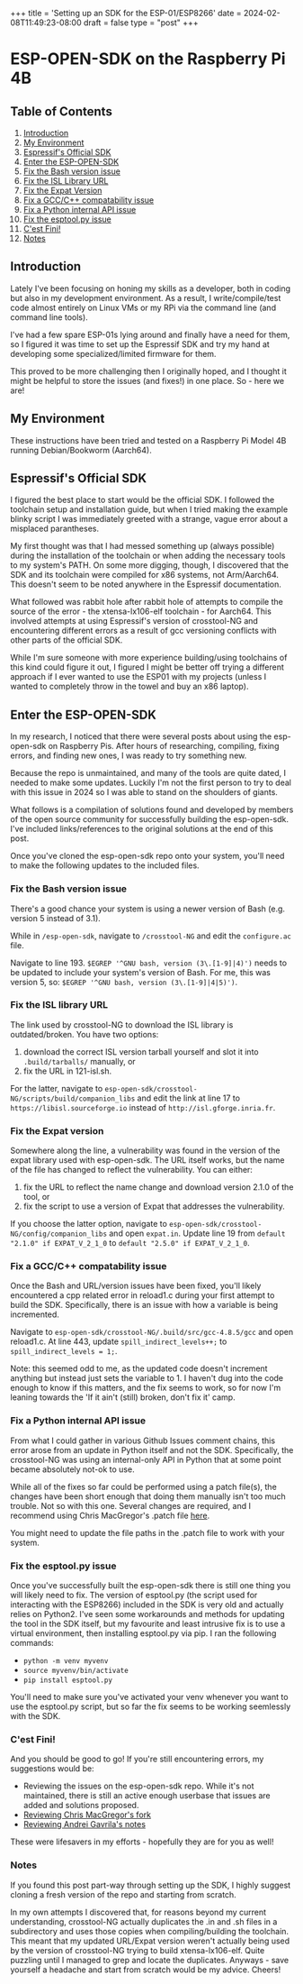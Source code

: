 +++
title = 'Setting up an SDK for the ESP-01/ESP8266'
date = 2024-02-08T11:49:23-08:00
draft = false 
type = "post"
+++

# ESP-OPEN-SDK on the Raspberry Pi 4B
## Table of Contents
1. [Introduction](#introduction)
2. [My Environment](#my-environment)
3. [Espressif's Official SDK](#espressifs-official-sdk)
4. [Enter the ESP-OPEN-SDK](#enter-the-esp-open-sdk)
5. [Fix the Bash version issue](#fix-the-bash-version-issue)
6. [Fix the ISL Library URL](#fix-the-isl-library-url)
7. [Fix the Expat Version](#fix-the-expat-version)
8. [Fix a GCC/C++ compatability issue](#fix-a-gcccpp-compatability-issue)
9. [Fix a Python internal API issue](#fix-a-python-internal-api-issue)
10. [Fix the esptool.py issue](#fix-the-esptool-issue)
11. [C'est Fini!](#cest-fini)
12. [Notes](#notes)


## Introduction
Lately I've been focusing on honing my skills as a developer, both in coding but also in my development environment. As a result, I write/compile/test code almost entirely on Linux VMs or my RPi via the command line (and command line tools).

I've had a few spare ESP-01s lying around and finally have a need for them, so I figured it was time to set up the Espressif SDK and try my hand at developing some specialized/limited firmware for them. 

This proved to be more challenging then I originally hoped, and I thought it might be helpful to store the issues (and fixes!) in one place. So - here we are!

## My Environment
These instructions have been tried and tested on a Raspberry Pi Model 4B running Debian/Bookworm (Aarch64).

## Espressif's Official SDK
I figured the best place to start would be the official SDK. I followed the toolchain setup and installation guide, but when I tried making the example blinky script I was immediately greeted with a strange, vague error about a misplaced parantheses.

My first thought was that I had messed something up (always possible) during the installation of the toolchain or when adding the necessary tools to my system's PATH. On some more digging, though, I discovered that the SDK and its toolchain were compiled for x86 systems, not Arm/Aarch64. This doesn't seem to be noted anywhere in the Espressif documentation.

What followed was rabbit hole after rabbit hole of attempts to compile the source of the error - the xtensa-lx106-elf toolchain - for Aarch64. This involved attempts at using Espressif's version of crosstool-NG and encountering different errors as a result of gcc versioning conflicts with other parts of the official SDK.

While I'm sure someone with more experience building/using toolchains of this kind could figure it out, I figured I might be better off trying a different approach if I ever wanted to use the ESP01 with my projects (unless I wanted to completely throw in the towel and buy an x86 laptop).

## Enter the ESP-OPEN-SDK
In my research, I noticed that there were several posts about using the esp-open-sdk on Raspberry Pis. After hours of researching, compiling, fixing errors, and finding new ones, I was ready to try something new.

Because the repo is unmaintained, and many of the tools are quite dated, I needed to make some updates. Luckily I'm not the first person to try to deal with this issue in 2024 so I was able to stand on the shoulders of giants.

What follows is a compilation of solutions found and developed by members of the open source community for successfully building the esp-open-sdk. I've included links/references to the original solutions at the end of this post.

Once you've cloned the esp-open-sdk repo onto your system, you'll need to make the following updates to the included files.

### Fix the Bash version issue
There's a good chance your system is using a newer version of Bash (e.g. version 5 instead of 3.1).

While in ```/esp-open-sdk```, navigate to ```/crosstool-NG``` and edit the ```configure.ac``` file.

Navigate to line 193. ```$EGREP '^GNU bash, version (3\.[1-9]|4)')``` needs to be updated to include your system's version of Bash. For me, this was version 5, so: ```$EGREP '^GNU bash, version (3\.[1-9]|4|5)')```.

### Fix the ISL library URL
The link used by crosstool-NG to download the ISL library is outdated/broken. You have two options: 
1) download the correct ISL version tarball yourself and slot it into ```.build/tarballs/``` manually, or 
2) fix the URL in 121-isl.sh.

For the latter, navigate to ```esp-open-sdk/crosstool-NG/scripts/build/companion_libs``` and edit the link at line 17 to ```https://libisl.sourceforge.io``` instead of ```http://isl.gforge.inria.fr```.

### Fix the Expat version
Somewhere along the line, a vulnerability was found in the version of the expat library used with esp-open-sdk. The URL itself works, but the name of the file has changed to reflect the vulnerability. You can either: 
1) fix the URL to reflect the name change and download version 2.1.0 of the tool, or 
2) fix the script to use a version of Expat that addresses the vulnerability. 

If you choose the latter option, navigate to ```esp-open-sdk/crosstool-NG/config/companion_libs``` and open ```expat.in```. Update line 19 from ```default "2.1.0" if EXPAT_V_2_1_0``` to ```default "2.5.0" if EXPAT_V_2_1_0```.

### Fix a GCC/C++ compatability issue
Once the Bash and URL/version issues have been fixed, you'll likely encountered a cpp related error in reload1.c during your first attempt to build the SDK. Specifically, there is an issue with how a variable is being incremented.

Navigate to ```esp-open-sdk/crosstool-NG/.build/src/gcc-4.8.5/gcc``` and open reload1.c. At line 443, update ```spill_indirect_levels++;``` to ```spill_indirect_levels = 1;```.

Note: this seemed odd to me, as the updated code doesn't increment anything but instead just sets the variable to 1. I haven't dug into the code enough to know if this matters, and the fix seems to work, so for now I'm leaning towards the 'If it ain't (still) broken, don't fix it' camp.

### Fix a Python internal API issue
From what I could gather in various Github Issues comment chains, this error arose from an update in Python itself and not the SDK. Specifically, the crosstool-NG was using an internal-only API in Python that at some point became absolutely not-ok to use.

While all of the fixes so far could be performed using a patch file(s), the changes have been short enough that doing them manually isn't too much trouble. Not so with this one. Several changes are required, and I recommend using Chris MacGregor's .patch file [here][python-fix].

You might need to update the file paths in the .patch file to work with your system.

### Fix the esptool.py issue
Once you've successfully built the esp-open-sdk there is still one thing you will likely need to fix. The version of esptool.py (the script used for interacting with the ESP8266) included in the SDK is very old and actually relies on Python2. I've seen some workarounds and methods for updating the tool in the SDK itself, but my favourite and least intrusive fix is to use a virtual environment, then installing esptool.py via pip. I ran the following commands:
- ```python -m venv myvenv```
- ```source myvenv/bin/activate```
- ```pip install esptool.py```

You'll need to make sure you've activated your venv whenever you want to use the esptool.py script, but so far the fix seems to be working seemlessly with the SDK.

### C'est Fini!
And you should be good to go! If you're still encountering errors, my suggestions would be:
- Reviewing the issues on the esp-open-sdk repo. While it's not maintained, there is still an active enough userbase that issues are added and solutions proposed.
- [Reviewing Chris MacGregor's fork][Chris-MacGregor-Link]
- [Reviewing Andrei Gavrila's notes][Andrei-Gavrila-Link]

These were lifesavers in my efforts - hopefully they are for you as well!

### Notes
If you found this post part-way through setting up the SDK, I highly suggest cloning a fresh version of the repo and starting from scratch. 

In my own attempts I discovered that, for reasons beyond my current understanding, crosstool-NG actually duplicates the .in and .sh files in a subdirectory and uses those copies when compiling/building the toolchain. This meant that my updated URL/Expat version weren't actually being used by the version of crosstool-NG trying to build xtensa-lx106-elf. Quite puzzling until I managed to grep and locate the duplicates. Anyways - save yourself a headache and start from scratch would be my advice. Cheers!

[python-fix]: https://github.com/ChrisMacGregor/esp-open-sdk/blob/builds-on-Ubuntu-21.10/1000-fix-build-python3.9.patch "Link to patch file for Python version issue"
[Chris-MacGregor-Link]: https://github.com/ChrisMacGregor/esp-open-sdk/tree/builds-on-Ubuntu-21.10 "Link to Chris MacGregor's fork"
[Andrei-Gavrila-Link]: https://github.com/andrei-gavrila/notes/blob/main/ESP8266-remote-development-esp-open-sdk-esp-open-rtos-HomeKit-on-Raspberry-Pi-from-Mabcook.md "Link to Andrei Gavrila's Notes"
